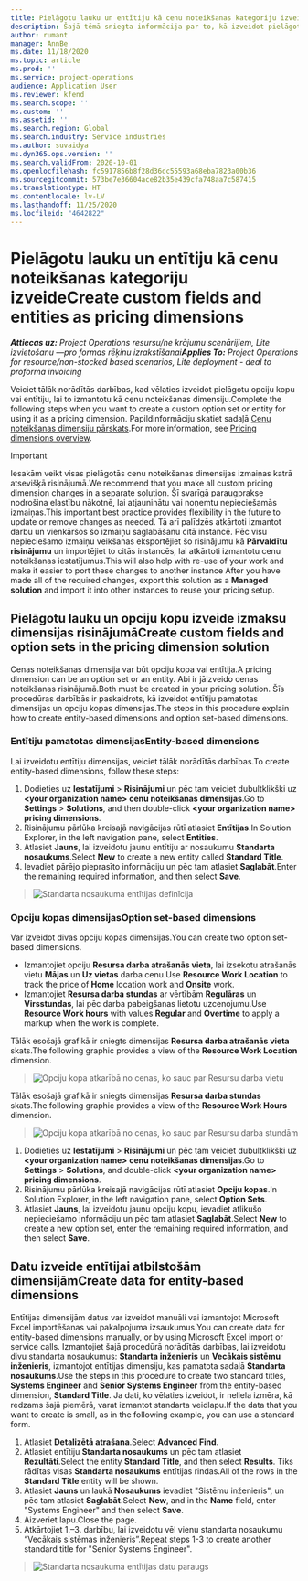 ```yaml
---
title: Pielāgotu lauku un entītiju kā cenu noteikšanas kategoriju izveide
description: Šajā tēmā sniegta informācija par to, kā izveidot pielāgotas opciju kopas vai entitījas.
author: rumant
manager: AnnBe
ms.date: 11/18/2020
ms.topic: article
ms.prod: ''
ms.service: project-operations
audience: Application User
ms.reviewer: kfend
ms.search.scope: ''
ms.custom: ''
ms.assetid: ''
ms.search.region: Global
ms.search.industry: Service industries
ms.author: suvaidya
ms.dyn365.ops.version: ''
ms.search.validFrom: 2020-10-01
ms.openlocfilehash: fc5917856b8f28d36dc55593a68eba7823a00b36
ms.sourcegitcommit: 573be7e36604ace82b35e439cfa748aa7c587415
ms.translationtype: HT
ms.contentlocale: lv-LV
ms.lasthandoff: 11/25/2020
ms.locfileid: "4642822"
---
```

# <a name="create-custom-fields-and-entities-as-pricing-dimensions"></a><span data-ttu-id="ebb83-103">Pielāgotu lauku un entītiju kā cenu noteikšanas kategoriju izveide</span><span class="sxs-lookup"><span data-stu-id="ebb83-103">Create custom fields and entities as pricing dimensions</span></span>

<span data-ttu-id="ebb83-104">_**Attiecas uz:** Project Operations resursu/ne krājumu scenārijiem, Lite izvietošanu —pro formas rēķinu izrakstīšanai_</span><span class="sxs-lookup"><span data-stu-id="ebb83-104">_**Applies To:** Project Operations for resource/non-stocked based scenarios, Lite deployment - deal to proforma invoicing_</span></span>

<span data-ttu-id="ebb83-105">Veiciet tālāk norādītās darbības, kad vēlaties izveidot pielāgotu opciju kopu vai entītiju, lai to izmantotu kā cenu noteikšanas dimensiju.</span><span class="sxs-lookup"><span data-stu-id="ebb83-105">Complete the following steps when you want to create a custom option set or entity for using it as a pricing dimension.</span></span> <span data-ttu-id="ebb83-106">Papildinformāciju skatiet sadaļā [Cenu noteikšanas dimensiju pārskats](pricing-dimensions-overview.md).</span><span class="sxs-lookup"><span data-stu-id="ebb83-106">For more information, see [Pricing dimensions overview](pricing-dimensions-overview.md).</span></span>  

> [!IMPORTANT]
> <span data-ttu-id="ebb83-107">Iesakām veikt visas pielāgotās cenu noteikšanas dimensijas izmaiņas katrā atsevišķā risinājumā.</span><span class="sxs-lookup"><span data-stu-id="ebb83-107">We recommend that you make all custom pricing dimension changes in a separate solution.</span></span> <span data-ttu-id="ebb83-108">Šī svarīgā paraugprakse nodrošina elastību nākotnē, lai atjauninātu vai noņemtu nepieciešamās izmaiņas.</span><span class="sxs-lookup"><span data-stu-id="ebb83-108">This important best practice provides flexibility in the future to update or remove changes as needed.</span></span> <span data-ttu-id="ebb83-109">Tā arī palīdzēs atkārtoti izmantot darbu un vienkāršos šo izmaiņu saglabāšanu citā instancē. Pēc visu nepieciešamo izmaiņu veikšanas eksportējiet šo risinājumu kā **Pārvaldītu risinājumu** un importējiet to citās instancēs, lai atkārtoti izmantotu cenu noteikšanas iestatījumus.</span><span class="sxs-lookup"><span data-stu-id="ebb83-109">This will also help with re-use of your work and make it easier to port these changes to another instance After you have made all of the required changes, export this solution as a **Managed solution** and import it into other instances to reuse your pricing setup.</span></span>

  
## <a name="create-custom-fields-and-option-sets-in-the-pricing-dimension-solution"></a><span data-ttu-id="ebb83-110">Pielāgotu lauku un opciju kopu izveide izmaksu dimensijas risinājumā</span><span class="sxs-lookup"><span data-stu-id="ebb83-110">Create custom fields and option sets in the pricing dimension solution</span></span>

<span data-ttu-id="ebb83-111">Cenas noteikšanas dimensija var būt opciju kopa vai entītija.</span><span class="sxs-lookup"><span data-stu-id="ebb83-111">A pricing dimension can be an option set or an entity.</span></span> <span data-ttu-id="ebb83-112">Abi ir jāizveido cenas noteikšanas risinājumā.</span><span class="sxs-lookup"><span data-stu-id="ebb83-112">Both must be created in your pricing solution.</span></span> <span data-ttu-id="ebb83-113">Šīs procedūras darbībās ir paskaidrots, kā izveidot entītiju pamatotas dimensijas un opciju kopas dimensijas.</span><span class="sxs-lookup"><span data-stu-id="ebb83-113">The steps in this procedure explain how to create entity-based dimensions and option set-based dimensions.</span></span>

### <a name="entity-based-dimensions"></a><span data-ttu-id="ebb83-114">Entītiju pamatotas dimensijas</span><span class="sxs-lookup"><span data-stu-id="ebb83-114">Entity-based dimensions</span></span>
<span data-ttu-id="ebb83-115">Lai izveidotu entītiju dimensijas, veiciet tālāk norādītās darbības.</span><span class="sxs-lookup"><span data-stu-id="ebb83-115">To create entity-based dimensions, follow these steps:</span></span>

1. <span data-ttu-id="ebb83-116">Dodieties uz **Iestatījumi** > **Risinājumi** un pēc tam veiciet dubultklikšķi uz **\<your organization name> cenu noteikšanas dimensijas**.</span><span class="sxs-lookup"><span data-stu-id="ebb83-116">Go to **Settings** > **Solutions**, and then double-click **\<your organization name> pricing dimensions**.</span></span>
2. <span data-ttu-id="ebb83-117">Risinājumu pārlūka kreisajā navigācijas rūtī atlasiet **Entītijas**.</span><span class="sxs-lookup"><span data-stu-id="ebb83-117">In Solution Explorer, in the left navigation pane, select **Entities**.</span></span>
3. <span data-ttu-id="ebb83-118">Atlasiet **Jauns**, lai izveidotu jaunu entītiju ar nosaukumu **Standarta nosaukums**.</span><span class="sxs-lookup"><span data-stu-id="ebb83-118">Select **New** to create a new entity called **Standard Title**.</span></span> 
4. <span data-ttu-id="ebb83-119">Ievadiet pārējo pieprasīto informāciju un pēc tam atlasiet **Saglabāt**.</span><span class="sxs-lookup"><span data-stu-id="ebb83-119">Enter the remaining required information, and then select **Save**.</span></span>

> ![Standarta nosaukuma entītijas definīcija](media/Standard-Title-entity-definition.png)

### <a name="option-set-based-dimensions"></a><span data-ttu-id="ebb83-121">Opciju kopas dimensijas</span><span class="sxs-lookup"><span data-stu-id="ebb83-121">Option set-based dimensions</span></span> 
<span data-ttu-id="ebb83-122">Var izveidot divas opciju kopas dimensijas.</span><span class="sxs-lookup"><span data-stu-id="ebb83-122">You can create two option set-based dimensions.</span></span> 

- <span data-ttu-id="ebb83-123">Izmantojiet opciju **Resursa darba atrašanās vieta**, lai izsekotu atrašanās vietu **Mājas** un **Uz vietas** darba cenu.</span><span class="sxs-lookup"><span data-stu-id="ebb83-123">Use **Resource Work Location** to track the price of **Home** location work and **Onsite** work.</span></span> 
- <span data-ttu-id="ebb83-124">Izmantojiet **Resursa darba stundas** ar vērtībām **Regulāras** un **Virsstundas**, lai pēc darba pabeigšanas lietotu uzcenojumu.</span><span class="sxs-lookup"><span data-stu-id="ebb83-124">Use **Resource Work hours** with values **Regular** and **Overtime** to apply a markup when the work is complete.</span></span>

<span data-ttu-id="ebb83-125">Tālāk esošajā grafikā ir sniegts dimensijas **Resursa darba atrašanās vieta** skats.</span><span class="sxs-lookup"><span data-stu-id="ebb83-125">The following graphic provides a view of the **Resource Work Location** dimension.</span></span> 

> ![Opciju kopa atkarībā no cenas, ko sauc par Resursu darba vietu](media/Option-set-PD-called-Resource-Work-Location.png)

<span data-ttu-id="ebb83-127">Tālāk esošajā grafikā ir sniegts dimensijas **Resursa darba stundas** skats.</span><span class="sxs-lookup"><span data-stu-id="ebb83-127">The following graphic provides a view of the **Resource Work Hours** dimension.</span></span> 

> ![Opciju kopa atkarībā no cenas, ko sauc par Resursu darba stundām](media/Option-set-PD-called-Resource-Work-Hours.png)

1. <span data-ttu-id="ebb83-129">Dodieties uz **Iestatījumi** > **Risinājumi** un pēc tam veiciet dubultklikšķi uz **\<your organization name> cenu noteikšanas dimensijas**.</span><span class="sxs-lookup"><span data-stu-id="ebb83-129">Go to **Settings** > **Solutions**, and double-click  **\<your organization name> pricing dimensions**.</span></span> 
2. <span data-ttu-id="ebb83-130">Risinājumu pārlūka kreisajā navigācijas rūtī atlasiet **Opciju kopas**.</span><span class="sxs-lookup"><span data-stu-id="ebb83-130">In Solution Explorer, in the left navigation pane, select  **Option Sets**.</span></span> 
3. <span data-ttu-id="ebb83-131">Atlasiet **Jauns**, lai izveidotu jaunu opciju kopu, ievadiet atlikušo nepieciešamo informāciju un pēc tam atlasiet **Saglabāt**.</span><span class="sxs-lookup"><span data-stu-id="ebb83-131">Select **New** to create a new option set, enter the remaining required information, and then select **Save**.</span></span>

## <a name="create-data-for-entity-based-dimensions"></a><span data-ttu-id="ebb83-132">Datu izveide entītijai atbilstošām dimensijām</span><span class="sxs-lookup"><span data-stu-id="ebb83-132">Create data for entity-based dimensions</span></span>

<span data-ttu-id="ebb83-133">Entītijas dimensijām datus var izveidot manuāli vai izmantojot Microsoft Excel importēšanas vai pakalpojuma izsaukumus.</span><span class="sxs-lookup"><span data-stu-id="ebb83-133">You can create data for entity-based dimensions manually, or by using Microsoft Excel import or service calls.</span></span> <span data-ttu-id="ebb83-134">Izmantojiet šajā procedūrā norādītās darbības, lai izveidotu divu standarta nosaukumus: **Standarta inženieris** un **Vecākais sistēmu inženieris**, izmantojot entītijas dimensiju, kas pamatota sadaļā **Standarta nosaukums**.</span><span class="sxs-lookup"><span data-stu-id="ebb83-134">Use the steps in this procedure to create two standard titles, **Systems Engineer** and **Senior Systems Engineer** from the entity-based dimension, **Standard Title**.</span></span> <span data-ttu-id="ebb83-135">Ja dati, ko vēlaties izveidot, ir neliela izmēra, kā redzams šajā piemērā, varat izmantot standarta veidlapu.</span><span class="sxs-lookup"><span data-stu-id="ebb83-135">If the data that you want to create is small, as in the following example, you can use a standard form.</span></span>

1. <span data-ttu-id="ebb83-136">Atlasiet **Detalizētā atrašana**.</span><span class="sxs-lookup"><span data-stu-id="ebb83-136">Select **Advanced Find**.</span></span>
2. <span data-ttu-id="ebb83-137">Atlasiet entītiju **Standarta nosaukums** un pēc tam atlasiet **Rezultāti**.</span><span class="sxs-lookup"><span data-stu-id="ebb83-137">Select the entity **Standard Title**, and then select **Results**.</span></span> <span data-ttu-id="ebb83-138">Tiks rādītas visas **Standarta nosaukums** entītijas rindas.</span><span class="sxs-lookup"><span data-stu-id="ebb83-138">All of the rows in the **Standard Title** entity will be shown.</span></span>
3. <span data-ttu-id="ebb83-139">Atlasiet **Jauns** un laukā **Nosaukums** ievadiet "Sistēmu inženieris", un pēc tam atlasiet **Saglabāt**.</span><span class="sxs-lookup"><span data-stu-id="ebb83-139">Select **New**, and in the **Name** field, enter "Systems Engineer" and then select **Save**.</span></span>
4. <span data-ttu-id="ebb83-140">Aizveriet lapu.</span><span class="sxs-lookup"><span data-stu-id="ebb83-140">Close the page.</span></span> 
5. <span data-ttu-id="ebb83-141">Atkārtojiet 1.–3. darbību, lai izveidotu vēl vienu standarta nosaukumu “Vecākais sistēmas inženieris”.</span><span class="sxs-lookup"><span data-stu-id="ebb83-141">Repeat steps 1-3 to create another standard title for "Senior Systems Engineer".</span></span>

> ![Standarta nosaukuma entītijas datu paraugs](media/ST-data.png)
